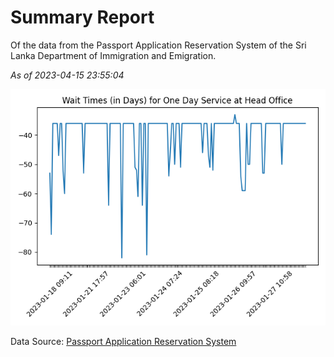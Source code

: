 # Summary Report

Of the data from the Passport Application Reservation System of the Sri Lanka Department of Immigration and Emigration.

*As of 2023-04-15 23:55:04*

![Wait Time Chart](summary.wait_time_chart.png)

Data Source: [Passport Application Reservation System](https://eservices.immigration.gov.lk:8443/appointment/pages/reservationApplication.xhtml)